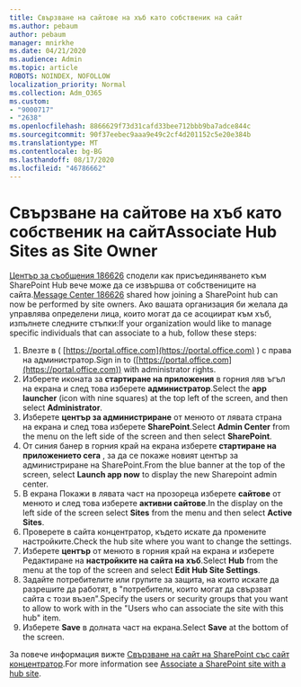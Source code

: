 ```yaml
---
title: Свързване на сайтове на хъб като собственик на сайт
ms.author: pebaum
author: pebaum
manager: mnirkhe
ms.date: 04/21/2020
ms.audience: Admin
ms.topic: article
ROBOTS: NOINDEX, NOFOLLOW
localization_priority: Normal
ms.collection: Adm_O365
ms.custom:
- "9000717"
- "2638"
ms.openlocfilehash: 8866629f73d31cafd33bee712bbb9ba7adce844c
ms.sourcegitcommit: 90f37eebec9aaa9e49c2cf4d201152c5e20e384b
ms.translationtype: MT
ms.contentlocale: bg-BG
ms.lasthandoff: 08/17/2020
ms.locfileid: "46786662"
---
```

# <a name="associate-hub-sites-as-site-owner"></a><span data-ttu-id="248ae-102">Свързване на сайтове на хъб като собственик на сайт</span><span class="sxs-lookup"><span data-stu-id="248ae-102">Associate Hub Sites as Site Owner</span></span>

<span data-ttu-id="248ae-103">[Център за съобщения 186626](https://admin.microsoft.com/Adminportal/Home?source=applauncher#/MessageCenter?id=MC186626) сподели как присъединяването към SharePoint Hub вече може да се извършва от собствениците на сайта.</span><span class="sxs-lookup"><span data-stu-id="248ae-103">[Message Center 186626](https://admin.microsoft.com/Adminportal/Home?source=applauncher#/MessageCenter?id=MC186626) shared how joining a SharePoint hub can now be performed by site owners.</span></span> <span data-ttu-id="248ae-104">Ако вашата организация би желала да управлява определени лица, които могат да се асоциират към хъб, изпълнете следните стъпки:</span><span class="sxs-lookup"><span data-stu-id="248ae-104">If your organization would like to manage specific individuals that can associate to a hub, follow these steps:</span></span> 

1. <span data-ttu-id="248ae-105">Влезте в ( [https://portal.office.com](https://portal.office.com) ) с права на администратор.</span><span class="sxs-lookup"><span data-stu-id="248ae-105">Sign in to ([https://portal.office.com](https://portal.office.com)) with administrator rights.</span></span>
2. <span data-ttu-id="248ae-106">Изберете иконата за **стартиране на приложения** в горния ляв ъгъл на екрана и след това изберете **администратор**.</span><span class="sxs-lookup"><span data-stu-id="248ae-106">Select the **app launcher** (icon with nine squares) at the top left of the screen, and then select **Administrator**.</span></span>
3. <span data-ttu-id="248ae-107">Изберете **център за администриране** от менюто от лявата страна на екрана и след това изберете **SharePoint**.</span><span class="sxs-lookup"><span data-stu-id="248ae-107">Select **Admin Center** from the menu on the left side of the screen and then select **SharePoint**.</span></span>
4. <span data-ttu-id="248ae-108">От синия банер в горния край на екрана изберете **стартиране на приложението сега** , за да се покаже новият център за администриране на SharePoint.</span><span class="sxs-lookup"><span data-stu-id="248ae-108">From the blue banner at the top of the screen, select **Launch app now** to display the new Sharepoint admin center.</span></span>
5. <span data-ttu-id="248ae-109">В екрана Покажи в лявата част на прозореца изберете **сайтове** от менюто и след това изберете **активни сайтове**.</span><span class="sxs-lookup"><span data-stu-id="248ae-109">In the display on the left side of the screen select **Sites** from the menu and then select **Active Sites**.</span></span>
6. <span data-ttu-id="248ae-110">Проверете в сайта концентратор, където искате да промените настройките.</span><span class="sxs-lookup"><span data-stu-id="248ae-110">Check the hub site where you want to change the settings.</span></span>
7. <span data-ttu-id="248ae-111">Изберете **център** от менюто в горния край на екрана и изберете Редактиране на **настройките на сайта на хъб**.</span><span class="sxs-lookup"><span data-stu-id="248ae-111">Select **Hub** from the menu at the top of the screen and select **Edit Hub Site Settings**.</span></span>
8. <span data-ttu-id="248ae-112">Задайте потребителите или групите за защита, на които искате да разрешите да работят, в "потребители, които могат да свързват сайта с този възел".</span><span class="sxs-lookup"><span data-stu-id="248ae-112">Specify the users or security groups that you want to allow to work with in the "Users who can associate the site with this hub" item.</span></span>
9. <span data-ttu-id="248ae-113">Изберете **Save** в долната част на екрана.</span><span class="sxs-lookup"><span data-stu-id="248ae-113">Select **Save** at the bottom of the screen.</span></span>

<span data-ttu-id="248ae-114">За повече информация вижте [Свързване на сайт на SharePoint със сайт концентратор](https://support.office.com/article/associate-a-sharepoint-site-with-a-hub-site-ae0009fd-af04-4d3d-917d-88edb43efc05).</span><span class="sxs-lookup"><span data-stu-id="248ae-114">For more information see [Associate a SharePoint site with a hub site](https://support.office.com/article/associate-a-sharepoint-site-with-a-hub-site-ae0009fd-af04-4d3d-917d-88edb43efc05).</span></span> 
